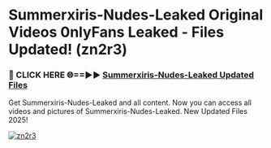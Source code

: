 # Summerxiris-Nudes-Leaked Original Videos 0nlyFans Leaked - Files Updated! (zn2r3)

<h3>🔴 CLICK HERE 🌐==►► <a href="https://tinyurl.com/yc6ubb5a" rel="nofollow">Summerxiris-Nudes-Leaked Updated Files</a></h3>

Get Summerxiris-Nudes-Leaked and all content. Now you can access all videos and pictures of Summerxiris-Nudes-Leaked. New Updated Files 2025!

[![zn2r3](https://i.imgur.com/7eu0CRL.gif)](https://tinyurl.com/yc6ubb5a)
